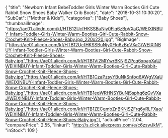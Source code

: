 {
	"title": "Newborn Infant BebeToddler Girls Winter Warm Booties Girl Cute Rabbit Snow Shoes Baby Walker Crib Boots",
	"date": "2018-10-31 10:30:20",
	"SubCat": ["Mother & Kids"],
	"categories": ["Baby Shoes"],
	"thumbnailImage": "https://ae01.alicdn.com/kf/HTB12UcfHKSSBuNjy0Flq6zBpVXaG/WEIXINBUY-Infant-Toddler-Girls-Winter-Warm-Booties-Girl-Cute-Rabbit-Snow-Crochet-Knit-Fleece-Shoes-Baby.jpg_220x220.jpg",
	"BigImage": ["https://ae01.alicdn.com/kf/HTB12UcfHKSSBuNjy0Flq6zBpVXaG/WEIXINBUY-Infant-Toddler-Girls-Winter-Warm-Booties-Girl-Cute-Rabbit-Snow-Crochet-Knit-Fleece-Shoes-Baby.jpg","https://ae01.alicdn.com/kf/HTB1Vi2MlYwrBKNjSZPcq6xpapXaU/WEIXINBUY-Infant-Toddler-Girls-Winter-Warm-Booties-Girl-Cute-Rabbit-Snow-Crochet-Knit-Fleece-Shoes-Baby.jpg","https://ae01.alicdn.com/kf/HTB1CzaPzsyYBuNkSnfoq6AWgVXaU/WEIXINBUY-Infant-Toddler-Girls-Winter-Warm-Booties-Girl-Cute-Rabbit-Snow-Crochet-Knit-Fleece-Shoes-Baby.jpg","https://ae01.alicdn.com/kf/HTB1eqWRHNSYBuNjSsphq6zGvVXaJ/WEIXINBUY-Infant-Toddler-Girls-Winter-Warm-Booties-Girl-Cute-Rabbit-Snow-Crochet-Knit-Fleece-Shoes-Baby.jpg","https://ae01.alicdn.com/kf/HTB1ZECqmbZnBKNjSZFrq6yRLFXao/WEIXINBUY-Infant-Toddler-Girls-Winter-Warm-Booties-Girl-Cute-Rabbit-Snow-Crochet-Knit-Fleece-Shoes-Baby.jpg"],
	"actualPrice": 2.04,
	"comparePrice": 2.55,
	"linkurl": "http://s.click.aliexpress.com/e/c6zswJkM",
	"inStock": 109
}
